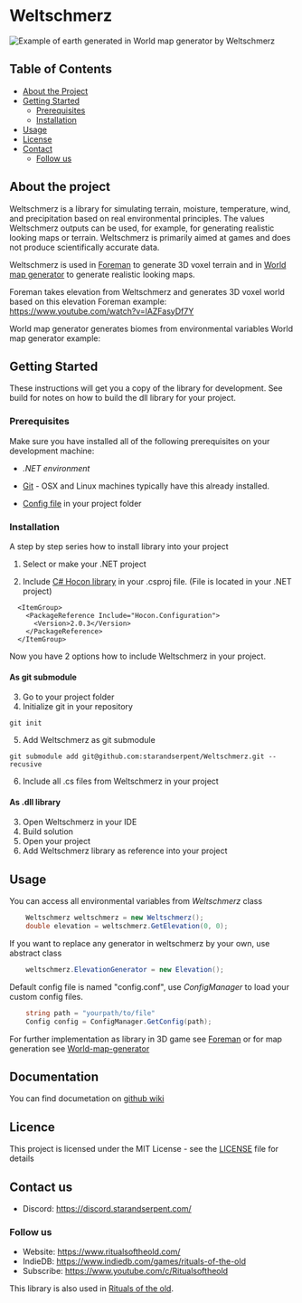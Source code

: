 # Weltschmerz
![Example of earth generated in World map generator by Weltschmerz](https://github.com/starandserpent/World-map-generator/blob/dev/map.png)

## Table of Contents

* [About the Project](#about-the-project)
* [Getting Started](#getting-started)
  * [Prerequisites](#prerequisites)
  * [Installation](#installation)
* [Usage](#usage)
* [License](#license)
* [Contact](#contact)
  * [Follow us](#follow-us)


## About the project

Weltschmerz is a library for simulating terrain, moisture, temperature, wind, and precipitation based on real environmental principles. The values Weltschmerz outputs can be used, for example, for generating realistic looking maps or terrain. Weltschmerz is primarily aimed at games and does not produce scientifically accurate data.

Weltschmerz is used in [Foreman](https://github.com/starandserpent/Foreman) to generate 3D voxel terrain and in [World map generator](https://github.com/starandserpent/World-map-generator) to generate  realistic looking maps.

Foreman takes elevation from Weltschmerz and generates 3D voxel world based on this elevation
Foreman example:
https://www.youtube.com/watch?v=lAZFasyDf7Y

World map generator generates biomes from environmental variables
World map generator example:

## Getting Started

These instructions will get you a copy of the library for development. See build for notes on how to build the dll library for your project.

### Prerequisites

Make sure you have installed all of the following prerequisites on your development machine:

* *.NET environment*

* [Git](https://git-scm.com/downloads) - OSX and Linux machines typically have this already installed.

* [Config file](https://github.com/starandserpent/Weltschmerz/blob/master/config/config.conf) in your project folder

### Installation
A step by step series how to install library into your project
1) Select or make your .NET project

2) Include [C# Hocon library](https://www.nuget.org/packages/Hocon.Configuration/) in your .csproj file. (File is located in your .NET project)

```
  <ItemGroup>
    <PackageReference Include="Hocon.Configuration">
      <Version>2.0.3</Version>
    </PackageReference>
  </ItemGroup>
```

Now you have 2 options how to include Weltschmerz in your project.

#### As git submodule
3) Go to your project folder
4) Initialize git in your repository
```git
git init
```
5) Add Weltschmerz as git submodule
```git
git submodule add git@github.com:starandserpent/Weltschmerz.git --recusive
```
6) Include all .cs files from Weltschmerz in your project

#### As .dll library
3) Open Weltschmerz in your IDE
4) Build solution
5) Open your project
6) Add Weltschmerz library as reference into your project


## Usage
You can access all environmental variables from *Weltschmerz* class
```csharp
    Weltschmerz weltschmerz = new Weltschmerz();
    double elevation = weltschmerz.GetElevation(0, 0);
```

If you want to replace any generator in weltschmerz by your own, use abstract class
```csharp
    weltschmerz.ElevationGenerator = new Elevation();
```

Default config file is named "config.conf", use *ConfigManager* to load your custom config files.
```csharp
    string path = "yourpath/to/file"
    Config config = ConfigManager.GetConfig(path);
```
For further implementation as library in 3D game see [Foreman](https://github.com/starandserpent/Foreman) or for map generation see [World-map-generator](https://github.com/starandserpent/World-map-generator)

## Documentation
You can find documetation on [github wiki](https://github.com/starandserpent/Weltschmerz/wiki)

## Licence
This project is licensed under the MIT License - see the [LICENSE](LICENSE) file for details

## Contact us
* Discord: https://discord.starandserpent.com/

### Follow us
* Website: https://www.ritualsoftheold.com/
* IndieDB: https://www.indiedb.com/games/rituals-of-the-old
* Subscribe: https://www.youtube.com/c/Ritualsoftheold

This library is also used in [Rituals  of the old](https://www.ritualsoftheold.com/).
